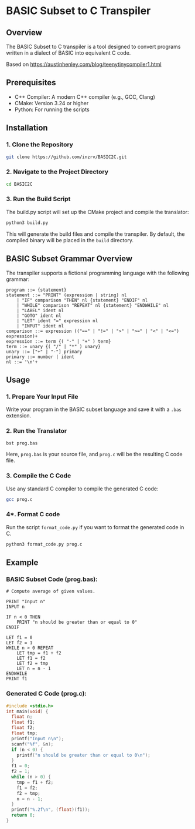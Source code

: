 # BASIC Subset to C Transpiler
## Overview
The BASIC Subset to C transpiler is a tool designed to convert programs written in a dialect of BASIC into equivalent C code.

Based on https://austinhenley.com/blog/teenytinycompiler1.html

## Prerequisites
- C++ Compiler: A modern C++ compiler (e.g., GCC, Clang)
- CMake: Version 3.24 or higher
- Python: For running the scripts

## Installation
### 1. Clone the Repository

```bash
git clone https://github.com/inzrv/BASIC2C.git
```

### 2. Navigate to the Project Directory

```bash
cd BASIC2C
```

### 3. Run the Build Script

The build.py script will set up the CMake project and compile the translator:

```bash
python3 build.py
```
This will generate the build files and compile the transpiler. By default, the compiled binary will be placed in the `build` directory.

## BASIC Subset Grammar Overview
The transpiler supports a fictional programming language with the following grammar:
```
program ::= {statement}
statement ::= "PRINT" (expression | string) nl
    | "IF" comparison "THEN" nl {statement} "ENDIF" nl
    | "WHILE" comparison "REPEAT" nl {statement} "ENDWHILE" nl
    | "LABEL" ident nl
    | "GOTO" ident nl
    | "LET" ident "=" expression nl
    | "INPUT" ident nl
comparison ::= expression (("==" | "!=" | ">" | ">=" | "<" | "<=") expression)+
expression ::= term {( "-" | "+" ) term}
term ::= unary {( "/" | "*" ) unary}
unary ::= ["+" | "-"] primary
primary ::= number | ident
nl ::= '\n'+
```

## Usage
### 1. Prepare Your Input File

Write your program in the BASIC subset language and save it with a `.bas` extension.

### 2. Run the Translator

```bash
bst prog.bas
```
Here, `prog.bas` is your source file, and `prog.c` will be the resulting C code file.

### 3. Compile the C Code

Use any standard C compiler to compile the generated C code:

```bash
gcc prog.c
```

### 4*. Format C code

Run the script `format_code.py` if you want to format the generated code in C.
```bash
python3 format_code.py prog.c
```

## Example

### BASIC Subset Code (prog.bas):

```
# Compute average of given values.

PRINT "Input n"
INPUT n

IF n < 0 THEN
    PRINT "n should be greater than or equal to 0"
ENDIF

LET f1 = 0
LET f2 = 1
WHILE n > 0 REPEAT
    LET tmp = f1 + f2
    LET f1 = f2
    LET f2 = tmp
    LET n = n - 1
ENDWHILE
PRINT f1
```

### Generated C Code (prog.c):

```c
#include <stdio.h>
int main(void) {
  float n;
  float f1;
  float f2;
  float tmp;
  printf("Input n\n");
  scanf("%f", &n);
  if (n < 0) {
    printf("n should be greater than or equal to 0\n");
  }
  f1 = 0;
  f2 = 1;
  while (n > 0) {
    tmp = f1 + f2;
    f1 = f2;
    f2 = tmp;
    n = n - 1;
  }
  printf("%.2f\n", (float)(f1));
  return 0;
}
```